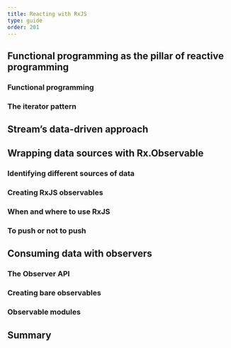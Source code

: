 ```yaml
---
title: Reacting with RxJS
type: guide
order: 201
---
```


## Functional programming as the pillar of reactive programming

### Functional programming

### The iterator pattern

## Stream’s data-driven approach

## Wrapping data sources with Rx.Observable

### Identifying different sources of data

### Creating RxJS observables

### When and where to use RxJS

### To push or not to push

## Consuming data with observers

### The Observer API

### Creating bare observables

### Observable modules

## Summary